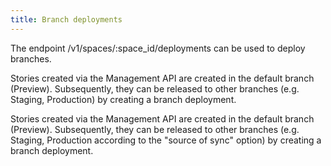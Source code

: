 ```yaml
---
title: Branch deployments
---
```


The endpoint /v1/spaces/:space_id/deployments can be used to deploy branches.

Stories created via the Management API are created in the default branch (Preview). Subsequently, they can be released to other branches (e.g. Staging, Production) by creating a branch deployment.

Stories created via the Management API are created in the default branch (Preview). Subsequently, they can be released to other branches (e.g. Staging, Production according to the "source of sync" option) by creating a branch deployment.

